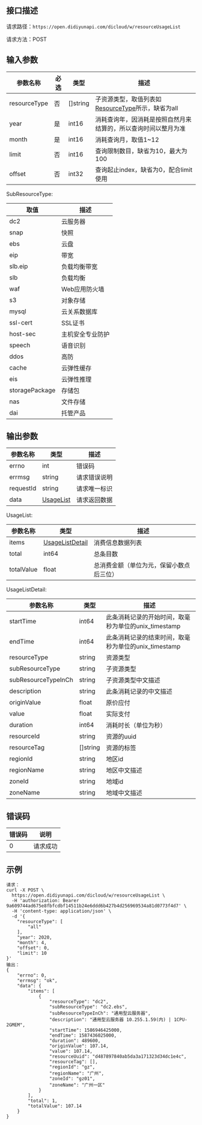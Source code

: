 ## 接口描述
请求路径：`https://open.didiyunapi.com/dicloud/w/resourceUsageList`

请求方法：POST

## 输入参数
|参数名称 | 必选 | 类型 | 描述|
|--------|-----|-----|-----|
| resourceType | 否 | []string |子资源类型，取值列表如[ResourceType](#resourceType)所示，缺省为all|
| year | 是 | int16 |消耗查询年，因消耗是按照自然月来结算的，所以查询时间以整月为准|
| month | 是 | int16 | 消耗查询月，取值1~12 |
| limit  | 否 | int16  | 查询限制数目，缺省为10，最大为100 |
| offset  | 否 | int32  | 查询起止index，缺省为0，配合limit使用 |

<span id="resourceType"></span>
SubResourceType:

| 取值 | 描述 |
| ------ | ----- |
|dc2|云服务器|
|snap|快照|
|ebs|云盘|
|eip|带宽|
|slb.eip|负载均衡带宽|
|slb|负载均衡|
|waf|Web应用防火墙|
|s3|对象存储|
|mysql|云关系数据库|
|ssl-cert|SSL证书|
|host-sec|主机安全专业防护|
|speech|语音识别|
|ddos|高防|
|cache|云弹性缓存|
|eis|云弹性推理|
|storagePackage|存储包|
|nas|文件存储|
|dai|托管产品|

## 输出参数
|参数名称  | 类型 | 描述|
|--------|-----|-----|
|errno | int  |错误码 |
|errmsg|string|请求错误说明	|
|requestId |string|请求唯一标识 |
|data | [UsageList](#usageList)	 | 请求返回数据 | 

<span id="usageList"></span>
UsageList:

|参数名称  | 类型 | 描述 |
| -------- | ----- | ----- |
| items | [UsageListDetail](#usageListDetail) | 消费信息数据列表 |
| total | int64 | 总条目数 |
| totalValue | float | 总消费金额（单位为元，保留小数点后三位） |

<span id="usageListDetail"></span>
UsageListDetail:

|参数名称  | 类型 | 描述 |
| -------- | ----- | ----- |
|startTime|int64|此条消耗记录的开始时间，取毫秒为单位的unix_timestamp|
|endTime|int64|此条消耗记录的结束时间，取毫秒为单位的unix_timestamp|
|resourceType|string|资源类型|
|subResourceType|string|子资源类型|
|subResourceTypeInCh|string|子资源类型中文描述|
|description|string|此条消耗记录的中文描述|
|originValue|float|原价应付|
|value|float|实际支付|
|duration|int64|消耗时长（单位为秒）|
|resourceId|string|资源的uuid|
|resourceTag|[]string|资源的标签|
|regionId|string|地区id|
|regionName|string|地区中文描述|
|zoneId|string|地域id|
|zoneName|string|地域中文描述|



## 错误码
|错误码 | 说明    |
|------|--------|
| 0    | 请求成功  |

## 示例

```
请求：
curl -X POST \
  https://open.didiyunapi.com/dicloud/w/resourceUsageList \
  -H 'authorization: Bearer 9a609744ad675e8fbfcdbf14511b24e6ddd6b427b4d256969534a81d0773f4d7' \
  -H 'content-type: application/json' \
  -d '{
    "resourceType": [
        "all"
    ],
    "year": 2020,
    "month": 4,
    "offset": 0,
    "limit": 10
}'
输出：
{
    "errno": 0,
    "errmsg": "ok",
    "data": {
        "items": [
            {
                "resourceType": "dc2",
                "subResourceType": "dc2.ebs",
                "subResourceTypeInCh": "通用型云服务器",
                "description": "通用型云服务器 10.255.1.59(内) | 1CPU-2GMEM",
                "startTime": 1586946425000,
                "endTime": 1587436025000,
                "duration": 489600,
                "originValue": 107.14,
                "value": 107.14,
                "resourceUuid": "d487897840ab5da3a171323d34dc1e4c",
                "resourceTag": [],
                "regionId": "gz",
                "regionName": "广州",
                "zoneId": "gz01",
                "zoneName": "广州一区"
            }
        ],
        "total": 1,
        "totalValue": 107.14
    }
}
```
